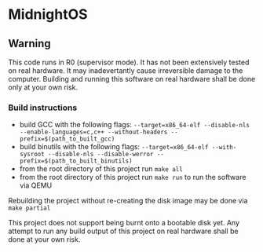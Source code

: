 # MidnightOS
## Warning
This code runs in R0 (supervisor mode). It has not been extensively tested on real hardware. It may inadevertantly cause irreversible damage to the computer. Building and running this software on real hardware shall be done only at your own risk.

### Build instructions
 - build GCC with the following flags: `--target=x86_64-elf --disable-nls --enable-languages=c,c++ --without-headers --prefix=$(path_to_built_gcc)`
 - build binutils with the following flags: `--target=x86_64-elf --with-sysroot --disable-nls --disable-werror --prefix=$(path_to_built_binutils)`
 - from the root directory of this project run `make all`
 - from the root directory of this project run `make run` to run the software via QEMU

Rebuilding the project without re-creating the disk image may be done via `make partial`

This project does not support being burnt onto a bootable disk yet. Any attempt to run any build output of this project on real hardware shall be done at your own risk.
